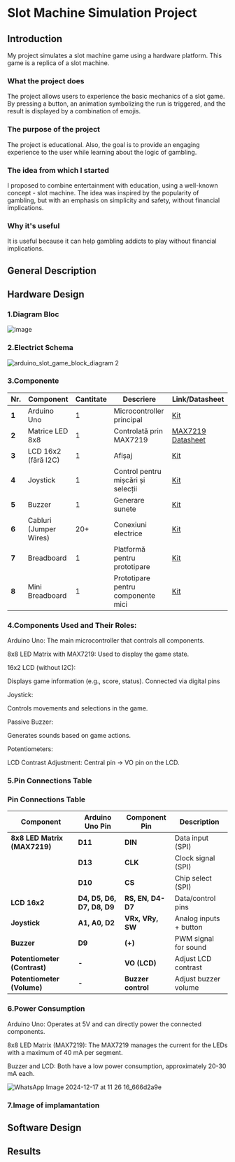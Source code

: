 # Slot Machine Simulation Project

## Introduction
My project simulates a slot machine game using a hardware platform. This game is a replica of a slot machine.

### What the project does
The project allows users to experience the basic mechanics of a slot game. By pressing a button, an animation symbolizing the run is triggered, and the result is displayed by a combination of emojis.

### The purpose of the project
The project is educational. Also, the goal is to provide an engaging experience to the user while learning about the logic of gambling.

### The idea from which I started
I proposed to combine entertainment with education, using a well-known concept - slot machine. The idea was inspired by the popularity of gambling, but with an emphasis on simplicity and safety, without financial implications.

### Why it's useful
It is useful because it can help gambling addicts to play without financial implications.

## General Description

## Hardware Design
###  1.Diagram Bloc
![image](https://github.com/user-attachments/assets/1e849494-b9d1-440c-81a4-4719f75e4b1a)
### 2.Electrict Schema
![arduino_slot_game_block_diagram 2](https://github.com/user-attachments/assets/24672675-0dbc-464b-899b-235f1d7a5ea2)

### 3.Componente
| **Nr.** | **Component**         | **Cantitate** | **Descriere**                          | **Link/Datasheet**                                                                 |
|---------|-----------------------|---------------|----------------------------------------|----------------------------------------------------------------------------------|
| **1**   | Arduino Uno           | 1             | Microcontroller principal              | [Kit](#)                                                                        |
| **2**   | Matrice LED 8x8       | 1             | Controlată prin MAX7219                | [MAX7219 Datasheet](https://www.analog.com/media/en/technical-documentation/data-sheets/MAX7219-MAX7221.pdf) |
| **3**   | LCD 16x2 (fără I2C)   | 1             | Afișaj                                 | [Kit](#)                                                                        |
| **4**   | Joystick              | 1             | Control pentru mișcări și selecții     | [Kit](#)                                                                        |
| **5**   | Buzzer                | 1             | Generare sunete                        | [Kit](#)                                                                        |
| **6**   | Cabluri (Jumper Wires)| 20+           | Conexiuni electrice                    | [Kit](#)                                                                        |
| **7**   | Breadboard            | 1             | Platformă pentru prototipare           | [Kit](#)                                                                        |
| **8**   | Mini Breadboard       | 1             | Prototipare pentru componente mici     | [Kit](#)                                                                        |


### 4.Components Used and Their Roles:

Arduino Uno:
The main microcontroller that controls all components.

8x8 LED Matrix with MAX7219:
Used to display the game state.

16x2 LCD (without I2C):

Displays game information (e.g., score, status).
Connected via digital pins 

Joystick:

Controls movements and selections in the game.

Passive Buzzer:

Generates sounds based on game actions.

Potentiometers:

LCD Contrast Adjustment: Central pin → VO pin on the LCD.

### 5.Pin Connections Table
### Pin Connections Table

| **Component**                 | **Arduino Uno Pin**          | **Component Pin**         | **Description**                    |
|-------------------------------|-----------------------------|---------------------------|------------------------------------|
| **8x8 LED Matrix (MAX7219)**  | **D11**                     | **DIN**                   | Data input (SPI)                   |
|                               | **D13**                     | **CLK**                   | Clock signal (SPI)                 |
|                               | **D10**                     | **CS**                    | Chip select (SPI)                  |
| **LCD 16x2**                  | **D4, D5, D6, D7, D8, D9**  | **RS, EN, D4-D7**         | Data/control pins                  |
| **Joystick**                  | **A1, A0, D2**              | **VRx, VRy, SW**          | Analog inputs + button             |
| **Buzzer**                    | **D9**                      | **(+)**                   | PWM signal for sound               |
| **Potentiometer (Contrast)**  | **-**                       | **VO (LCD)**              | Adjust LCD contrast                |
| **Potentiometer (Volume)**    | **-**                       | **Buzzer control**        | Adjust buzzer volume               |


### 6.Power Consumption
Arduino Uno:
Operates at 5V and can directly power the connected components.

8x8 LED Matrix (MAX7219):
The MAX7219 manages the current for the LEDs with a maximum of 40 mA per segment.

Buzzer and LCD:
Both have a low power consumption, approximately 20-30 mA each.

![WhatsApp Image 2024-12-17 at 11 26 16_666d2a9e](https://github.com/user-attachments/assets/9dc866eb-8d4e-4a92-b38a-e2a1d3b4f219)



### 7.Image of implamantation

## Software Design

## Results

   


   
